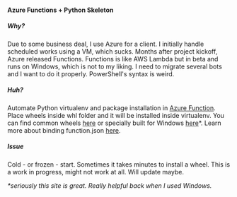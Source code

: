 #### Azure Functions + Python Skeleton

##### Why?
Due to some business deal, I use Azure for a client.
I initially handle scheduled works using a VM, which sucks. Months after project kickoff, Azure released Functions.
Functions is like AWS Lambda but in beta and runs on Windows, which is not to my liking.
I need to migrate several bots and I want to do it properly. PowerShell's syntax is weird.

##### Huh?
Automate Python virtualenv and package installation in [Azure Function](https://azure.microsoft.com/en-us/services/functions/).
Place wheels inside whl folder and it will be installed inside virtualenv.
You can find common wheels [here](https://pypi.python.org/pypi) or specially built for Windows [here](http://www.lfd.uci.edu/~gohlke/pythonlibs/)*.
Learn more about binding function.json [here](https://docs.microsoft.com/en-us/azure/azure-functions/functions-triggers-bindings).

##### Issue
Cold - or frozen - start. Sometimes it takes minutes to install a wheel.
This is a work in progress, might not work at all. Will update maybe.

*\*seriously this site is great. Really helpful back when I used Windows.*